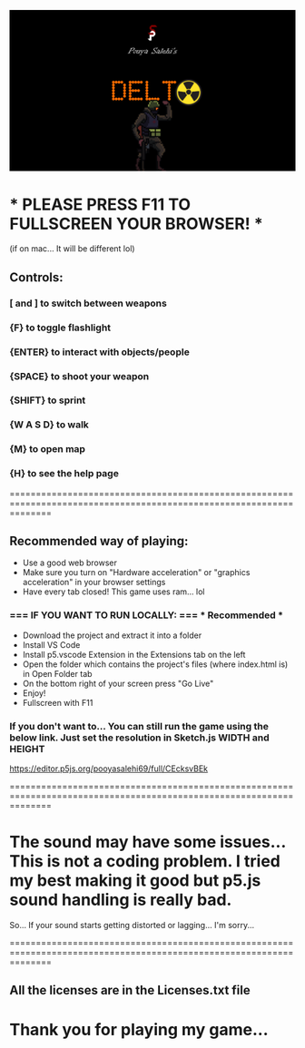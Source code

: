 ![Game Cover](https://github.com/Pouya69/Delta/blob/master/COVER.png)

# * PLEASE PRESS F11 TO FULLSCREEN YOUR BROWSER! *
(if on mac... It will be different lol)

## Controls:
### [ and ] to switch between weapons
### {F} to toggle flashlight
### {ENTER} to interact with objects/people
### {SPACE} to shoot your weapon
### {SHIFT} to sprint
### {W A S D} to walk
### {M} to open map
### {H} to see the help page
====================================================================================================================


## Recommended way of playing:
- Use a good web browser
- Make sure you turn on "Hardware acceleration" or "graphics acceleration" in your browser settings
- Have every tab closed! This game uses ram... lol
### === IF YOU WANT TO RUN LOCALLY: === * Recommended *
- Download the project and extract it into a folder
- Install VS Code
- Install p5.vscode Extension in the Extensions tab on the left
- Open the folder which contains the project's files (where index.html is) in Open Folder tab
- On the bottom right of your screen press "Go Live"
- Enjoy!
- Fullscreen with F11

### If you don't want to... You can still run the game using the below link. Just set the resolution in Sketch.js WIDTH and HEIGHT
https://editor.p5js.org/pooyasalehi69/full/CEcksvBEk


====================================================================================================================


# The sound may have some issues... This is not a coding problem. I tried my best making it good but p5.js sound handling is really bad.
So... If your sound starts getting distorted or lagging... I'm sorry...

====================================================================================================================

## All the licenses are in the Licenses.txt file


# Thank you for playing my game...
